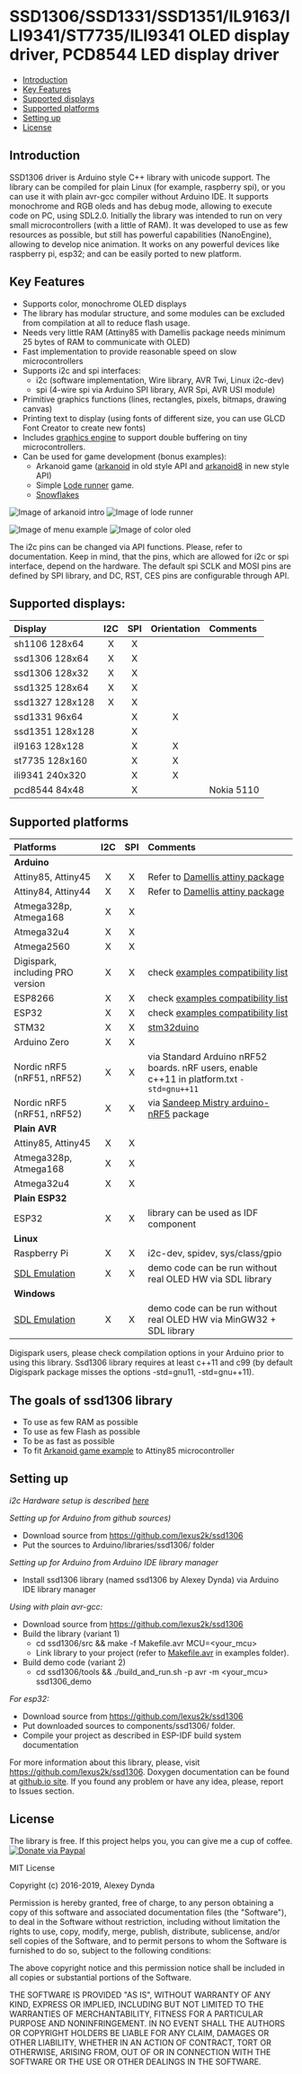 # SSD1306/SSD1331/SSD1351/IL9163/ILI9341/ST7735/ILI9341 OLED display driver, PCD8544 LED display driver

[tocstart]: # (toc start)

  * [Introduction](#introduction)
  * [Key Features](#key-features)
  * [Supported displays](#supported-displays)
  * [Supported platforms](#supported-platforms)
  * [Setting up](#setting-up)
  * [License](#license)

[tocend]: # (toc end)


## Introduction

SSD1306 driver is Arduino style C++ library with unicode support. The library can be compiled for plain Linux
(for example, raspberry spi), or you can use it with plain avr-gcc compiler without Arduino IDE. It supports
monochrome and RGB oleds and has debug mode, allowing to execute code on PC, using SDL2.0.
Initially the library was intended to run on very small microcontrollers (with a little of RAM). It was developed to use as
few resources as possible, but still has powerful capabilities (NanoEngine), allowing to develop nice animation.
It works on any powerful devices like raspberry pi, esp32; and can be easily ported to new platform.

## Key Features

 * Supports color, monochrome OLED displays
 * The library has modular structure, and some modules can be excluded from compilation at all to reduce flash usage.
 * Needs very little RAM (Attiny85 with Damellis package needs minimum 25 bytes of RAM to communicate with OLED)
 * Fast implementation to provide reasonable speed on slow microcontrollers
 * Supports i2c and spi interfaces:
   * i2c (software implementation, Wire library, AVR Twi, Linux i2c-dev)
   * spi (4-wire spi via Arduino SPI library, AVR Spi, AVR USI module)
 * Primitive graphics functions (lines, rectangles, pixels, bitmaps, drawing canvas)
 * Printing text to display (using fonts of different size, you can use GLCD Font Creator to create new fonts)
 * Includes [graphics engine](https://github.com/lexus2k/ssd1306/wiki/Using-NanoEngine-for-systems-with-low-resources2) to support
   double buffering on tiny microcontrollers.
 * Can be used for game development (bonus examples):
   * Arkanoid game ([arkanoid](examples/games/arkanoid) in old style API and [arkanoid8](examples/games/arkanoid8) in new style API)
   * Simple [Lode runner](examples/games/lode_runner) game.
   * [Snowflakes](examples/nano_engine/snowflakes)

![Image of arkanoid intro](imgs/arkanoid.png)
![Image of lode runner](imgs/lode_runner.gif)

![Image of menu example](imgs/mainmenu_top.png)
![Image of color oled](imgs/fonts.png)

The i2c pins can be changed via API functions. Please, refer to documentation. Keep in mind,
that the pins, which are allowed for i2c or spi interface, depend on the hardware.
The default spi SCLK and MOSI pins are defined by SPI library, and DC, RST, CES pins are configurable
through API.

## Supported displays:

| **Display** | **I2C** | **SPI** | **Orientation** | **Comments** |
| :-------- |:---:|:---:|:---:|:---------|
| sh1106 128x64 | X | X |   |   |
| ssd1306 128x64 | X | X |   |   |
| ssd1306 128x32 | X | X |   |   |
| ssd1325 128x64 | X | X |   |   |
| ssd1327 128x128 | X | X |   |   |
| ssd1331 96x64 |   | X | X |   |
| ssd1351 128x128 |   | X |   |   |
| il9163 128x128 |   | X | X |   |
| st7735 128x160 |   | X | X |   |
| ili9341 240x320 |   | X | X |   |
| pcd8544 84x48 |   | X  |   | Nokia 5110 |

## Supported platforms

| **Platforms** | **I2C** | **SPI** | **Comments** |
| :-------- |:---:|:---:|:---------|
| **Arduino** |     |     |          |
| Attiny85, Attiny45  |  X  |  X  | Refer to [Damellis attiny package](https://raw.githubusercontent.com/damellis/attiny/ide-1.6.x-boards-manager/package_damellis_attiny_index.json) |
| Attiny84, Attiny44  |  X  |  X  | Refer to [Damellis attiny package](https://raw.githubusercontent.com/damellis/attiny/ide-1.6.x-boards-manager/package_damellis_attiny_index.json) |
| Atmega328p, Atmega168  |  X  |  X  |    |
| Atmega32u4  |  X  |  X  |    |
| Atmega2560  |  X  |  X  |    |
| Digispark, including PRO version  |  X  |  X  |  check [examples compatibility list](examples/Digispark_compatibility.txt)  |
| ESP8266  |  X  |  X  | check [examples compatibility list](examples/ESP8266_compatibility.txt)   |
| ESP32  |  X  |  X  | check [examples compatibility list](examples/ESP8266_compatibility.txt)   |
| STM32  |  X  |  X  | [stm32duino](https://github.com/stm32duino/wiki/wiki)  |
| Arduino Zero | X  | X  |    |
| Nordic nRF5 (nRF51, nRF52) | X | X | via Standard Arduino nRF52 boards. nRF users, enable c++11 in platform.txt `-std=gnu++11` |
| Nordic nRF5 (nRF51, nRF52) | X | X | via [Sandeep Mistry arduino-nRF5](https://github.com/sandeepmistry/arduino-nRF5) package |
| **Plain AVR** |   |     |          |
| Attiny85, Attiny45 |  X  |  X  |         |
| Atmega328p, Atmega168 |  X  |  X  |         |
| Atmega32u4  |  X  |  X  |    |
| **Plain ESP32** |   |     |          |
| ESP32 |  X  | X  |  library can be used as IDF component  |
| **Linux**  |    |     |          |
| Raspberry Pi |  X  |  X  | i2c-dev, spidev, sys/class/gpio  |
| [SDL Emulation](https://github.com/lexus2k/ssd1306/wiki/How-to-run-emulator-mode) |  X  |  X  | demo code can be run without real OLED HW via SDL library |
| **Windows**  |    |     |          |
| [SDL Emulation](https://github.com/lexus2k/ssd1306/wiki/How-to-run-emulator-mode) |  X  |  X  | demo code can be run without real OLED HW via MinGW32 + SDL library |

Digispark users, please check compilation options in your Arduino prior to using this library.
Ssd1306 library requires at least c++11 and c99 (by default Digispark package misses the options
-std=gnu11, -std=gnu++11).

## The goals of ssd1306 library

 * To use as few RAM as possible
 * To use as few Flash as possible
 * To be as fast as possible
 * To fit [Arkanoid game example](examples/games/arkanoid) to Attiny85 microcontroller

## Setting up

*i2c Hardware setup is described [here](https://github.com/lexus2k/ssd1306/wiki/Hardware-setup)*

*Setting up for Arduino from github sources)*
 * Download source from https://github.com/lexus2k/ssd1306
 * Put the sources to Arduino/libraries/ssd1306/ folder

*Setting up for Arduino from Arduino IDE library manager*
 * Install ssd1306 library (named ssd1306 by Alexey Dynda) via Arduino IDE library manager

*Using with plain avr-gcc:*
 * Download source from https://github.com/lexus2k/ssd1306
 * Build the library (variant 1)
   * cd ssd1306/src && make -f Makefile.avr MCU=<your_mcu>
   * Link library to your project (refer to [Makefile.avr](examples/Makefile.avr) in examples folder).
 * Build demo code (variant 2)
   * cd ssd1306/tools && ./build_and_run.sh -p avr -m <your_mcu> ssd1306_demo

 *For esp32:*
  * Download source from https://github.com/lexus2k/ssd1306
  * Put downloaded sources to components/ssd1306/ folder.
  * Compile your project as described in ESP-IDF build system documentation

For more information about this library, please, visit https://github.com/lexus2k/ssd1306.
Doxygen documentation can be found at [github.io site](http://lexus2k.github.io/ssd1306).
If you found any problem or have any idea, please, report to Issues section.

## License

The library is free. If this project helps you, you can give me a cup of coffee.
[![Donate via Paypal](https://img.shields.io/badge/Donate-PayPal-green.svg)](https://www.paypal.me/lexus2k)


MIT License

Copyright (c) 2016-2019, Alexey Dynda

Permission is hereby granted, free of charge, to any person obtaining a copy
of this software and associated documentation files (the "Software"), to deal
in the Software without restriction, including without limitation the rights
to use, copy, modify, merge, publish, distribute, sublicense, and/or sell
copies of the Software, and to permit persons to whom the Software is
furnished to do so, subject to the following conditions:

The above copyright notice and this permission notice shall be included in all
copies or substantial portions of the Software.

THE SOFTWARE IS PROVIDED "AS IS", WITHOUT WARRANTY OF ANY KIND, EXPRESS OR
IMPLIED, INCLUDING BUT NOT LIMITED TO THE WARRANTIES OF MERCHANTABILITY,
FITNESS FOR A PARTICULAR PURPOSE AND NONINFRINGEMENT. IN NO EVENT SHALL THE
AUTHORS OR COPYRIGHT HOLDERS BE LIABLE FOR ANY CLAIM, DAMAGES OR OTHER
LIABILITY, WHETHER IN AN ACTION OF CONTRACT, TORT OR OTHERWISE, ARISING FROM,
OUT OF OR IN CONNECTION WITH THE SOFTWARE OR THE USE OR OTHER DEALINGS IN THE
SOFTWARE.


